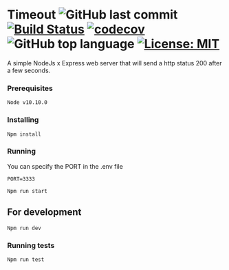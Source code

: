 # Timeout ![GitHub last commit](https://img.shields.io/github/last-commit/miguelti/timeout.svg) [![Build Status](https://travis-ci.com/miguelTI/timeout.svg?branch=master)](https://travis-ci.com/miguelTI/timeout) [![codecov](https://codecov.io/gh/miguelTI/timeout/branch/master/graph/badge.svg)](https://codecov.io/gh/miguelTI/timeout) ![GitHub top language](https://img.shields.io/github/languages/top/miguelti/timeout.svg) [![License: MIT](https://img.shields.io/badge/License-MIT-yellow.svg)](https://opensource.org/licenses/MIT)

A simple NodeJs x Express web server that will send a http status 200 after a few seconds.

### Prerequisites
```
Node v10.10.0
```

### Installing
```
Npm install
```

### Running
You can specify the PORT in the .env file
```
PORT=3333
```

```
Npm run start
```

## For development
```
Npm run dev
```

### Running tests
```
Npm run test
```